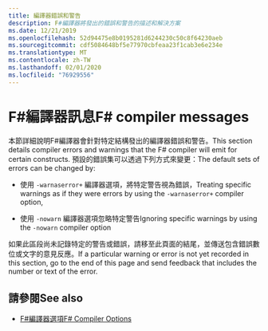 ```yaml
---
title: 編譯器錯誤和警告
description: F#編譯器將發出的錯誤和警告的描述和解決方案
ms.date: 12/21/2019
ms.openlocfilehash: 52d94475e8b0195281d6244230c50c8f64230aeb
ms.sourcegitcommit: cdf5084648bf5e77970cbfeaa23f1cab3e6e234e
ms.translationtype: MT
ms.contentlocale: zh-TW
ms.lasthandoff: 02/01/2020
ms.locfileid: "76929556"
---
```

# <a name="f-compiler-messages"></a><span data-ttu-id="2385d-103">F#編譯器訊息</span><span class="sxs-lookup"><span data-stu-id="2385d-103">F# compiler messages</span></span>

<span data-ttu-id="2385d-104">本節詳細說明F#編譯器會針對特定結構發出的編譯器錯誤和警告。</span><span class="sxs-lookup"><span data-stu-id="2385d-104">This section details compiler errors and warnings that the F# compiler will emit for certain constructs.</span></span> <span data-ttu-id="2385d-105">預設的錯誤集可以透過下列方式來變更：</span><span class="sxs-lookup"><span data-stu-id="2385d-105">The default sets of errors can be changed by:</span></span>

- <span data-ttu-id="2385d-106">使用 `-warnaserror+` 編譯器選項，將特定警告視為錯誤，</span><span class="sxs-lookup"><span data-stu-id="2385d-106">Treating specific warnings as if they were errors by using the `-warnaserror+` compiler option,</span></span>

- <span data-ttu-id="2385d-107">使用 `-nowarn` 編譯器選項忽略特定警告</span><span class="sxs-lookup"><span data-stu-id="2385d-107">Ignoring specific warnings by using the `-nowarn` compiler option</span></span>

<span data-ttu-id="2385d-108">如果此區段尚未記錄特定的警告或錯誤，請移至此頁面的結尾，並傳送包含錯誤數位或文字的意見反應。</span><span class="sxs-lookup"><span data-stu-id="2385d-108">If a particular warning or error is not yet recorded in this section, go to the end of this page and send feedback that includes the number or text of the error.</span></span>

## <a name="see-also"></a><span data-ttu-id="2385d-109">請參閱</span><span class="sxs-lookup"><span data-stu-id="2385d-109">See also</span></span>

- [<span data-ttu-id="2385d-110">F#編譯器選項</span><span class="sxs-lookup"><span data-stu-id="2385d-110">F# Compiler Options</span></span>](../compiler-options.md)
